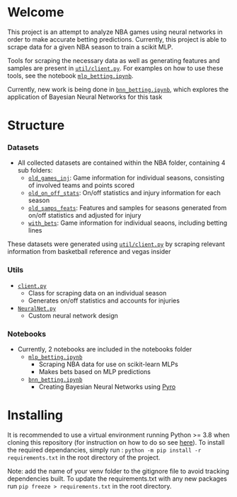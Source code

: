 # Welcome
This project is an attempt to analyze NBA games using neural networks in order to make accurate betting predictions. Currently, this project is able to scrape data for a given NBA season to train a scikit MLP. 

Tools for scraping the necessary data as well as generating features and samples are present in [`util/client.py`](notebooks/util/client.py). For examples on how to use these tools, see the notebook [`mlp_betting.ipynb`](notebooks/mlp_betting.ipynb).

Currently, new work is being done in [`bnn_betting.ipynb`](notebooks/bnn_betting.ipynb), which explores the application of Bayesian Neural Networks for this task

# Structure
### Datasets
- All collected datasets are contained within the NBA folder, containing 4 sub folders:
  - [`old_games_inj`](/NBA/old_games_inj): Game information for individual seasons, consisting of involved teams and points scored
  - [`old_on_off_stats`](/NBA/old_on_off_stats): On/off statistics and injury information for each season
  - [`old_samps_feats`](/NBA/old_samps_feats): Features and samples for seasons generated from on/off statistics and adjusted for injury
  - [`with_bets`](/NBA/with_bets): Game information for individual seaons, including betting lines

These datasets were generated using [`util/client.py`](util/client.py) by scraping relevant information from basketball reference and vegas insider

### Utils
- [`client.py`](notebooks/util/client.py)
  - Class for scraping data on an individual season
  - Generates on/off statistics and accounts for injuries
- [`NeuralNet.py`](notebooks/util/NeuralNet.py)
  - Custom neural network design

### Notebooks
- Currently, 2 notebooks are included in the notebooks folder
  - [`mlp_betting.ipynb`](notebooks/mlp_betting.ipynb)
    - Scraping NBA data for use on scikit-learn MLPs
    - Makes bets based on MLP predictions
  - [`bnn_betting.ipynb`](notebooks/bnn_betting.ipynb)
    - Creating Bayesian Neural Networks using [Pyro](https://github.com/pyro-ppl/pyro)

# Installing
It is recommended to use a virtual environment running Python >= 3.8 when cloning this repository (for instruction on how to do so see [here](https://docs.python.org/3/library/venv.html)). To install the required dependancies, simply run :
`python -m pip install -r requirements.txt` in the root directory of the project. 

Note: add the name of your venv folder to the gitignore file to avoid tracking dependencies built. To update the requirements.txt with any new packages run `pip freeze > requirements.txt` in the root directory.
